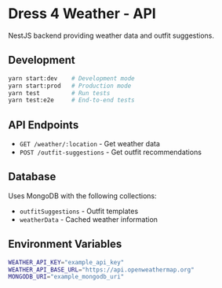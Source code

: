 # Dress 4 Weather - API

NestJS backend providing weather data and outfit suggestions.

## Development

```bash
yarn start:dev    # Development mode
yarn start:prod   # Production mode
yarn test         # Run tests
yarn test:e2e     # End-to-end tests
```

## API Endpoints

- `GET /weather/:location` - Get weather data
- `POST /outfit-suggestions` - Get outfit recommendations

## Database

Uses MongoDB with the following collections:

- `outfitSuggestions` - Outfit templates
- `weatherData` - Cached weather information

## Environment Variables

```bash
WEATHER_API_KEY="example_api_key"
WEATHER_API_BASE_URL="https://api.openweathermap.org"
MONGODB_URI="example_mongodb_uri"
```
